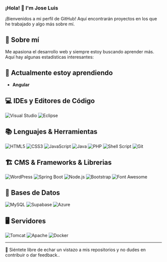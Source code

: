
<!--
**jolujuan/jolujuan** is a ✨ _special_ ✨ repository because its `README.md` (this file) appears on your GitHub profile.

Here are some ideas to get you started:

- 🔭 I’m currently working on ...
- 🌱 I’m currently learning ...
- 👯 I’m looking to collaborate on ...
- 🤔 I’m looking for help with ...
- 💬 Ask me about ...
- 📫 How to reach me: ...
- 😄 Pronouns: ...
- ⚡ Fun fact: ...
-->

### ¡Hola! 👋 I'm Jose Luis

¡Bienvenidos a mi perfil de GitHub! Aquí encontrarán proyectos en los que he trabajado y algo más sobre mí.

## 🚀 Sobre mí
Me apasiona el desarrollo web y siempre estoy buscando aprender más. Aquí hay algunas estadísticas interesantes:

## 🌱 Actualmente estoy aprendiendo
- **Angular**

## 💻 IDEs y Editores de Código
![Visual Studio](https://img.shields.io/badge/-Visual_Studio-%235C2D91?style=flat-square&logo=visual-studio&logoColor=white)
![Eclipse](https://img.shields.io/badge/-Eclipse-%232C2255?style=flat-square&logo=eclipse-ide&logoColor=white)

## 📚 Lenguajes & Herramientas
![HTML5](https://img.shields.io/badge/-HTML5-%23E34F26?style=flat-square&logo=html5&logoColor=white)
![CSS3](https://img.shields.io/badge/-CSS3-%231572B6?style=flat-square&logo=css3)
![JavaScript](https://img.shields.io/badge/-JavaScript-%23F7DF1E?style=flat-square&logo=javascript&logoColor=black)
![Java](https://img.shields.io/badge/java-%23ED8B00.svg?style=for-the-badge&logo=openjdk&logoColor=white)
![PHP](https://img.shields.io/badge/-PHP-%23777BB4?style=flat-square&logo=php)
![Shell Script](https://img.shields.io/badge/-Shell_Script-%2391A3B0?style=flat-square&logo=gnu-bash&logoColor=white)
![Git](https://img.shields.io/badge/-Git-%23F05032?style=flat-square&logo=git&logoColor=white)

## 🏗️ CMS & Frameworks & Librerias
![WordPress](https://img.shields.io/badge/-WordPress-%2321759B?style=flat-square&logo=wordpress&logoColor=white)
![Spring Boot](https://img.shields.io/badge/-Spring_Boot-%236DB33F?style=flat-square&logo=spring-boot)
![Node.js](https://img.shields.io/badge/-Node.js-%23339933?style=flat-square&logo=node.js&logoColor=white)
![Bootstrap](https://img.shields.io/badge/-Bootstrap-%237952B3?style=flat-square&logo=bootstrap&logoColor=white)
![Font Awesome](https://img.shields.io/badge/-Font_Awesome-%23339AF0?style=flat-square&logo=font-awesome&logoColor=white)


## 💾 Bases de Datos
![MySQL](https://img.shields.io/badge/-MySQL-%234479A1?style=flat-square&logo=mysql&logoColor=white)
![Supabase](https://img.shields.io/badge/-Supabase-%2330AEF9?style=flat-square&logo=supabase&logoColor=white)
![Azure](https://img.shields.io/badge/-Azure-%230072C6?style=flat-square&logo=microsoftazure&logoColor=white)

## 🖥️ Servidores
![Tomcat](https://img.shields.io/badge/-Tomcat-%23F8DC75?style=flat-square&logo=apache-tomcat&logoColor=black)
![Apache](https://img.shields.io/badge/-Apache-%23D22128?style=flat-square&logo=apache&logoColor=white)
![Docker](https://img.shields.io/badge/-Docker-%232496ED?style=flat-square&logo=docker&logoColor=white)

---

👀 Siéntete libre de echar un vistazo a mis repositorios y no dudes en contribuir o dar feedback.. <!-- y conectarte conmigo en [LinkedIn](https://www.linkedin.com/in/[TuPerfilDeLinkedIn]). -->

